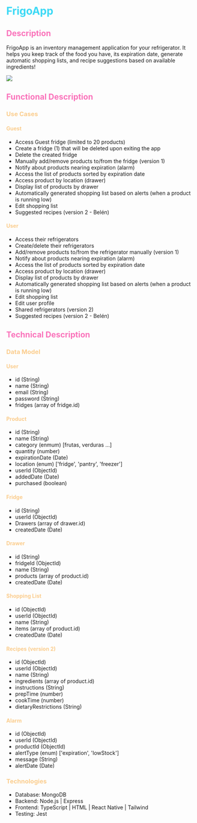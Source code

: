 # <span style="color: #3CD9F5;">**FrigoApp**</span>

## <span style="color: #FA72BA;">**Description**</span>

FrigoApp is an inventory management application for your refrigerator. It helps you keep track of the food you have, its expiration date, generate automatic shopping lists, and recipe suggestions based on available ingredients!

![](https://i.giphy.com/media/v1.Y2lkPTc5MGI3NjExZjY1NmN5NnhsbGFxYms4YmlrZ2s3N2VkMzA1NG0wMnphN2JqaThkZiZlcD12MV9pbnRlcm5hbF9naWZfYnlfaWQmY3Q9Zw/f3p6ywrpDBbMPpcAH1/giphy.gif)

## <span style="color: #FA72BA;">**Functional Description**</span>

### <span style="color: #FBCD8E;">**Use Cases**</span>

#### <span style="color: #FBCD8E;">Guest</span>

- Access Guest fridge (limited to 20 products)
- Create a fridge (1) that will be deleted upon exiting the app
- Delete the created fridge
- Manually add/remove products to/from the fridge (version 1)
- Notify about products nearing expiration (alarm)
- Access the list of products sorted by expiration date
- Access product by location (drawer)
- Display list of products by drawer
- Automatically generated shopping list based on alerts (when a product is running low)
- Edit shopping list
- Suggested recipes (version 2 - Belén)

#### <span style="color: #FBCD8E;">User</span>

- Access their refrigerators
- Create/delete their refrigerators
- Add/remove products to/from the refrigerator manually (version 1)
- Notify about products nearing expiration (alarm)
- Access the list of products sorted by expiration date
- Access product by location (drawer)
- Display list of products by drawer
- Automatically generated shopping list based on alerts (when a product is running low)
- Edit shopping list
- Edit user profile
- Shared refrigerators (version 2)
- Suggested recipes (version 2 - Belén)

## <span style="color: #FA72BA;">**Technical Description**</span>

### <span style="color: #FBCD8E;">Data Model</span>

#### <span style="color: #FBCD8E;">User</span>

- id (String)
- name (String)
- email (String)
- password (String)
- fridges (array of fridge.id)

#### <span style="color: #FBCD8E;">Product</span>

- id (String)
- name (String)
- category (enmum) [frutas, verduras ...]
- quantity (number)
- expirationDate (Date)
- location (enum) ['fridge', 'pantry', 'freezer']
- userId (ObjectId)
- addedDate (Date)
- purchased (boolean)

#### <span style="color: #FBCD8E;">Fridge</span>

- id (String)
- userId (ObjectId)
- Drawers (array of drawer.id)
- createdDate (Date)

#### <span style="color: #FBCD8E;">Drawer</span>

- id (String)
- fridgeId (ObjectId)
- name (String)
- products (array of product.id)
- createdDate (Date)

#### <span style="color: #FBCD8E;">Shopping List</span>

- id (ObjectId)
- userId (ObjectId)
- name (String)
- items (array of product.id)
- createdDate (Date)

#### <span style="color: #FBCD8E;">Recipes (version 2)</span>

- id (ObjectId)
- userId (ObjectId)
- name (String)
- ingredients (array of product.id)
- instructions (String)
- prepTime (number)
- cookTime (number)
- dietaryRestrictions (String)

#### <span style="color: #FBCD8E;">Alarm</span>

- id (ObjectId)
- userId (ObjectId)
- productId (ObjectId)
- alertType (enum) ['expiration', 'lowStock']
- message (String)
- alertDate (Date)

### <span style="color: #FBCD8E;">Technologies</span>

- Database: MongoDB
- Backend: Node.js | Express
- Frontend: TypeScript | HTML | React Native | Tailwind
- Testing: Jest
